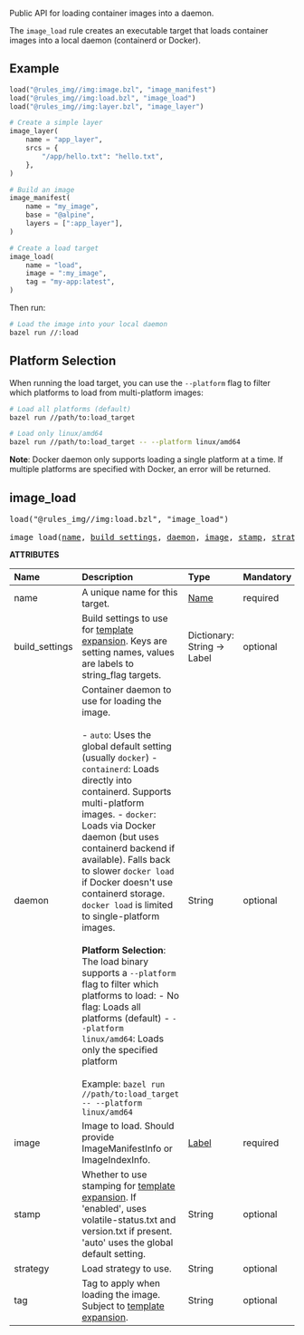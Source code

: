 <!-- Generated with Stardoc: http://skydoc.bazel.build -->

Public API for loading container images into a daemon.

The `image_load` rule creates an executable target that loads container images into a local daemon (containerd or Docker).

## Example

```python
load("@rules_img//img:image.bzl", "image_manifest")
load("@rules_img//img:load.bzl", "image_load")
load("@rules_img//img:layer.bzl", "image_layer")

# Create a simple layer
image_layer(
    name = "app_layer",
    srcs = {
        "/app/hello.txt": "hello.txt",
    },
)

# Build an image
image_manifest(
    name = "my_image",
    base = "@alpine",
    layers = [":app_layer"],
)

# Create a load target
image_load(
    name = "load",
    image = ":my_image",
    tag = "my-app:latest",
)
```

Then run:
```bash
# Load the image into your local daemon
bazel run //:load
```

## Platform Selection

When running the load target, you can use the `--platform` flag to filter which platforms to load from multi-platform images:

```bash
# Load all platforms (default)
bazel run //path/to:load_target

# Load only linux/amd64
bazel run //path/to:load_target -- --platform linux/amd64
```

**Note**: Docker daemon only supports loading a single platform at a time. If multiple platforms are specified with Docker, an error will be returned.

<a id="image_load"></a>

## image_load

<pre>
load("@rules_img//img:load.bzl", "image_load")

image_load(<a href="#image_load-name">name</a>, <a href="#image_load-build_settings">build_settings</a>, <a href="#image_load-daemon">daemon</a>, <a href="#image_load-image">image</a>, <a href="#image_load-stamp">stamp</a>, <a href="#image_load-strategy">strategy</a>, <a href="#image_load-tag">tag</a>)
</pre>



**ATTRIBUTES**


| Name  | Description | Type | Mandatory | Default |
| :------------- | :------------- | :------------- | :------------- | :------------- |
| <a id="image_load-name"></a>name |  A unique name for this target.   | <a href="https://bazel.build/concepts/labels#target-names">Name</a> | required |  |
| <a id="image_load-build_settings"></a>build_settings |  Build settings to use for [template expansion](/docs/templating.md). Keys are setting names, values are labels to string_flag targets.   | Dictionary: String -> Label | optional |  `{}`  |
| <a id="image_load-daemon"></a>daemon |  Container daemon to use for loading the image.<br><br>- `auto`: Uses the global default setting (usually `docker`) - `containerd`: Loads directly into containerd. Supports multi-platform images. - `docker`: Loads via Docker daemon (but uses containerd backend if available). Falls back to slower `docker load` if Docker doesn't use containerd storage. `docker load` is limited to single-platform images.<br><br>**Platform Selection**: The load binary supports a `--platform` flag to filter which platforms to load: - No flag: Loads all platforms (default) - `--platform linux/amd64`: Loads only the specified platform<br><br>Example: `bazel run //path/to:load_target -- --platform linux/amd64`   | String | optional |  `"auto"`  |
| <a id="image_load-image"></a>image |  Image to load. Should provide ImageManifestInfo or ImageIndexInfo.   | <a href="https://bazel.build/concepts/labels">Label</a> | required |  |
| <a id="image_load-stamp"></a>stamp |  Whether to use stamping for [template expansion](/docs/templating.md). If 'enabled', uses volatile-status.txt and version.txt if present. 'auto' uses the global default setting.   | String | optional |  `"auto"`  |
| <a id="image_load-strategy"></a>strategy |  Load strategy to use.   | String | optional |  `"auto"`  |
| <a id="image_load-tag"></a>tag |  Tag to apply when loading the image. Subject to [template expansion](/docs/templating.md).   | String | optional |  `""`  |


